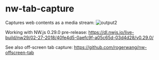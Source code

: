 # nw-tab-capture
Captures web contents as a media stream:
![output2](https://user-images.githubusercontent.com/165401/36716356-10a7f70c-1bd5-11e8-912e-445bec23de7e.gif)

Working with NW.js 0.29.0 pre-release: https://dl.nwjs.io/live-build/nw29/02-27-2018/40fe4d5-0aefc9f-a05c65d-03d4d28/v0.29.0/

See also off-screen tab capture: https://github.com/rogerwang/nw-offscreen-tab
